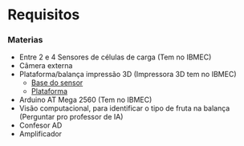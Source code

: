 # Requisitos

### Materias
- Entre 2 e 4 Sensores de células de carga (Tem no IBMEC)
- Câmera externa
- Plataforma/balança impressão 3D (Impressora 3D tem no IBMEC)
   - [Base do sensor](https://www.printables.com/model/374800-load-cell-scale-mount)
   - [Plataforma](https://cults3d.com/pt/modelo-3d/ferramentas/flat-thin-circle?srsltid=AfmBOoqkLYj4OnJbDdt-2odLFT-K0sBbkMhPtRvChShiGohZ4jRPVCWD)
- Arduino AT Mega 2560 (Tem no IBMEC)
- Visão computacional, para identificar o tipo de fruta na balança (Perguntar pro professor de IA)
- Confesor AD
- Amplificador
